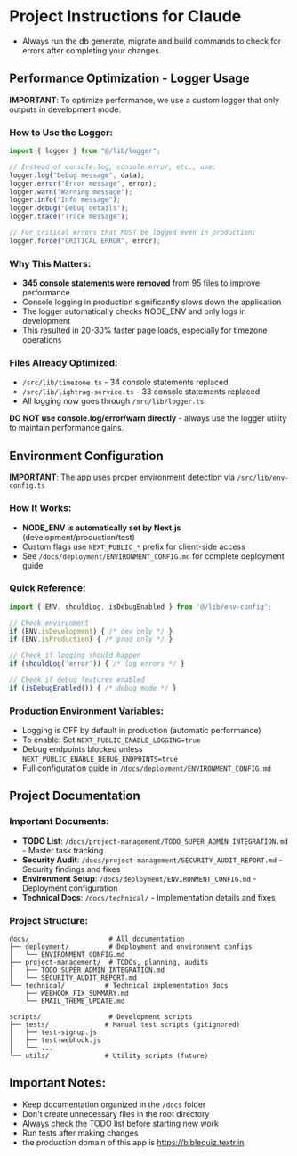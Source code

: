 # Project Instructions for Claude

- Always run the db generate, migrate and build commands to check for errors after completing your changes.

## Performance Optimization - Logger Usage

**IMPORTANT**: To optimize performance, we use a custom logger that only outputs in development mode.

### How to Use the Logger:
```typescript
import { logger } from "@/lib/logger";

// Instead of console.log, console.error, etc., use:
logger.log("Debug message", data);
logger.error("Error message", error);
logger.warn("Warning message");
logger.info("Info message");
logger.debug("Debug details");
logger.trace("Trace message");

// For critical errors that MUST be logged even in production:
logger.force("CRITICAL ERROR", error);
```

### Why This Matters:
- **345 console statements were removed** from 95 files to improve performance
- Console logging in production significantly slows down the application
- The logger automatically checks NODE_ENV and only logs in development
- This resulted in 20-30% faster page loads, especially for timezone operations

### Files Already Optimized:
- `/src/lib/timezone.ts` - 34 console statements replaced
- `/src/lib/lightrag-service.ts` - 33 console statements replaced
- All logging now goes through `/src/lib/logger.ts`

**DO NOT use console.log/error/warn directly** - always use the logger utility to maintain performance gains.

## Environment Configuration

**IMPORTANT**: The app uses proper environment detection via `/src/lib/env-config.ts`

### How It Works:
- **NODE_ENV is automatically set by Next.js** (development/production/test)
- Custom flags use `NEXT_PUBLIC_*` prefix for client-side access
- See `/docs/deployment/ENVIRONMENT_CONFIG.md` for complete deployment guide

### Quick Reference:
```typescript
import { ENV, shouldLog, isDebugEnabled } from '@/lib/env-config';

// Check environment
if (ENV.isDevelopment) { /* dev only */ }
if (ENV.isProduction) { /* prod only */ }

// Check if logging should happen
if (shouldLog('error')) { /* log errors */ }

// Check if debug features enabled
if (isDebugEnabled()) { /* debug mode */ }
```

### Production Environment Variables:
- Logging is OFF by default in production (automatic performance)
- To enable: Set `NEXT_PUBLIC_ENABLE_LOGGING=true`
- Debug endpoints blocked unless `NEXT_PUBLIC_ENABLE_DEBUG_ENDPOINTS=true`
- Full configuration guide in `/docs/deployment/ENVIRONMENT_CONFIG.md`

## Project Documentation

### Important Documents:
- **TODO List**: `/docs/project-management/TODO_SUPER_ADMIN_INTEGRATION.md` - Master task tracking
- **Security Audit**: `/docs/project-management/SECURITY_AUDIT_REPORT.md` - Security findings and fixes
- **Environment Setup**: `/docs/deployment/ENVIRONMENT_CONFIG.md` - Deployment configuration
- **Technical Docs**: `/docs/technical/` - Implementation details and fixes

### Project Structure:
```
docs/                    # All documentation
├── deployment/          # Deployment and environment configs
│   └── ENVIRONMENT_CONFIG.md
├── project-management/  # TODOs, planning, audits
│   ├── TODO_SUPER_ADMIN_INTEGRATION.md
│   └── SECURITY_AUDIT_REPORT.md
└── technical/          # Technical implementation docs
    ├── WEBHOOK_FIX_SUMMARY.md
    └── EMAIL_THEME_UPDATE.md

scripts/                 # Development scripts
├── tests/              # Manual test scripts (gitignored)
│   ├── test-signup.js
│   ├── test-webhook.js
│   └── ...
└── utils/              # Utility scripts (future)
```

## Important Notes:
- Keep documentation organized in the `/docs` folder
- Don't create unnecessary files in the root directory
- Always check the TODO list before starting new work
- Run tests after making changes
- the production domain of this app is https://biblequiz.textr.in